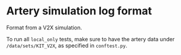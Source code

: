# Artery simulation log format

Format from a V2X simulation. 

To run all `local_only` tests, make sure to have the artery data under `/data/sets/KIT_V2X`, as specified in `conftest.py`.
